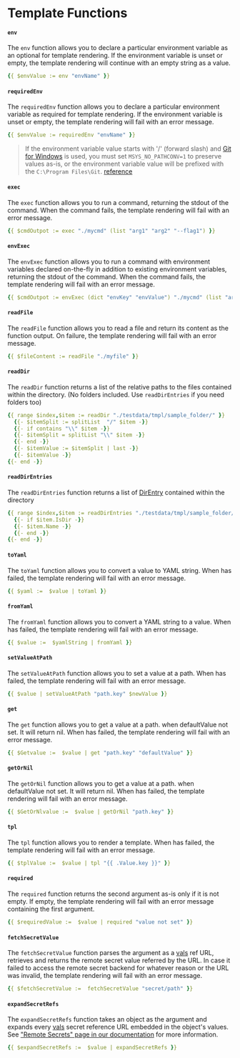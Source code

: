 # Template Functions

#### `env`
The `env` function allows you to declare a particular environment variable as an optional for template rendering.
If the environment variable is unset or empty, the template rendering will continue with an empty string as a value.

```yaml
{{ $envValue := env "envName" }}
```

#### `requiredEnv`
The `requiredEnv` function allows you to declare a particular environment variable as required for template rendering.
If the environment variable is unset or empty, the template rendering will fail with an error message.

```yaml
{{ $envValue := requiredEnv "envName" }}
```

> If the environment variable value starts with '/' (forward slash) and [Git for Windows](https://git-scm.com/download/win) is used, you must set `MSYS_NO_PATHCONV=1` to preserve values as-is, or the environment variable value will be prefixed with the `C:\Program Files\Git`. [reference](https://github.com/git-for-windows/build-extra/blob/main/ReleaseNotes.md#known-issues)

#### `exec`
The `exec` function allows you to run a command, returning the stdout of the command. When the command fails, the template rendering will fail with an error message.

```yaml
{{ $cmdOutpot := exec "./mycmd" (list "arg1" "arg2" "--flag1") }}
```

#### `envExec`
The `envExec` function allows you to run a command with environment variables declared on-the-fly in addition to existing environment variables, returning the stdout of the command. When the command fails, the template rendering will fail with an error message.

```yaml
{{ $cmdOutpot := envExec (dict "envKey" "envValue") "./mycmd" (list "arg1" "arg2" "--flag1") }}
```

#### `readFile`
The `readFile` function allows you to read a file and return its content as the function output. On failure, the template rendering will fail with an error message.

```yaml
{{ $fileContent := readFile "./myfile" }}
```

#### `readDir`
The `readDir` function returns a list of the relative paths to the files contained within the directory. (No folders included. Use `readDirEntries` if you need folders too)

```yaml
{{ range $index,$item := readDir "./testdata/tmpl/sample_folder/" }}
  {{- $itemSplit := splitList  "/" $item -}}
  {{- if contains "\\" $item -}}
  {{- $itemSplit = splitList "\\" $item -}}
  {{- end -}}
  {{- $itemValue := $itemSplit | last -}}
  {{- $itemValue -}}
{{- end -}}
```

#### `readDirEntries`
The `readDirEntries` function returns a list of [DirEntry](https://pkg.go.dev/os#DirEntry) contained within the directory

```yaml
{{ range $index,$item := readDirEntries "./testdata/tmpl/sample_folder/" }}
  {{- if $item.IsDir -}}
  {{- $item.Name -}}
  {{- end -}}
{{- end -}}
```

#### `toYaml`
The `toYaml` function allows you to convert a value to YAML string. When has failed, the template rendering will fail with an error message.

```yaml
{{ $yaml :=  $value | toYaml }}
```

#### `fromYaml`
The `fromYaml` function allows you to convert a YAML string to a value. When has failed, the template rendering will fail with an error message.

```yaml
{{ $value :=  $yamlString | fromYaml }}
```

#### `setValueAtPath`
The `setValueAtPath` function allows you to set a value at a path. When has failed, the template rendering will fail with an error message.

```yaml
{{ $value | setValueAtPath "path.key" $newValue }}
```

#### `get`
The `get` function allows you to get a value at a path. when defaultValue not set. It will return nil. When has failed, the template rendering will fail with an error message.

```yaml
{{ $Getvalue :=  $value | get "path.key" "defaultValue" }}
```

#### `getOrNil`
The `getOrNil` function allows you to get a value at a path. when defaultValue not set. It will return nil. When has failed, the template rendering will fail with an error message.

```yaml
{{ $GetOrNlvalue :=  $value | getOrNil "path.key" }}
```

#### `tpl`
The `tpl` function allows you to render a template. When has failed, the template rendering will fail with an error message.

```yaml
{{ $tplValue :=  $value | tpl "{{ .Value.key }}" }}
```

#### `required`
The `required` function returns the second argument as-is only if it is not empty. If empty, the template rendering will fail with an error message containing the first argument.

```yaml
{{ $requiredValue :=  $value | required "value not set" }}
```

#### `fetchSecretValue`
The `fetchSecretValue` function parses the argument as a [vals](https://github.com/helmfile/vals) ref URL, retrieves and returns the remote secret value referred by the URL. In case it failed to access the remote secret backend for whatever reason or the URL was invalid, the template rendering will fail with an error message.

```yaml
{{ $fetchSecretValue :=  fetchSecretValue "secret/path" }}
```

#### `expandSecretRefs`
The `expandSecretRefs` function takes an object as the argument and expands every [vals](https://github.com/helmfile/vals) secret reference URL embedded in the object's values. See ["Remote Secrets" page in our documentation](./remote-secrets.md) for more information.

```yaml
{{ $expandSecretRefs :=  $value | expandSecretRefs }}
```
